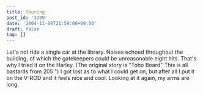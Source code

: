 ```yaml
---
title: Touring
post_id: '3209'
date: '2004-11-09T21:59:00+09:00'
draft: false
tag: []
---
```


Let's not ride a single car at the library. Noises echoed throughout the building, of which the gatekeepers could be unreasonable eight hits. That's why I tried it on the Harley. (The original story is "Toho Board" This is all bastards from 205 ") I got lost as to what I could get on, but after all I put it on the V-ROD and it feels nice and cool. Looking at it again, my arms are long.